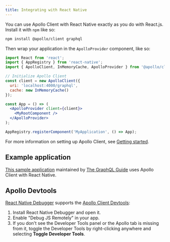 ```yaml
---
title: Integrating with React Native
---
```


You can use Apollo Client with React Native exactly as you do with React.js. Install it with `npm` like so:

```bash
npm install @apollo/client graphql
```

Then wrap your application in the `ApolloProvider` component, like so:

```jsx
import React from 'react';
import { AppRegistry } from 'react-native';
import { ApolloClient, InMemoryCache, ApolloProvider } from '@apollo/client';

// Initialize Apollo Client
const client = new ApolloClient({
  uri: 'localhost:4000/graphql',
  cache: new InMemoryCache()
});

const App = () => (
  <ApolloProvider client={client}>
    <MyRootComponent />
  </ApolloProvider>
);

AppRegistry.registerComponent('MyApplication', () => App);
```

For more information on setting up Apollo Client, see [Getting started](../get-started/).

## Example application

[This sample application](https://github.com/GraphQLGuide/guide-react-native) maintained by [The GraphQL Guide](https://graphql.guide/) uses Apollo Client with React Native.

## Apollo Devtools

[React Native Debugger](https://github.com/jhen0409/react-native-debugger) supports the [Apollo Client Devtools](../development-testing/developer-tooling/#apollo-client-devtools):

1. Install React Native Debugger and open it.
2. Enable "Debug JS Remotely" in your app.
3. If you don't see the Developer Tools panel or the Apollo tab is missing from it, toggle the Developer Tools by right-clicking anywhere and selecting **Toggle Developer Tools**.
